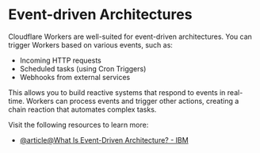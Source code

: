 # Event-driven Architectures

Cloudflare Workers are well-suited for event-driven architectures. You can trigger Workers based on various events, such as:

- Incoming HTTP requests
- Scheduled tasks (using Cron Triggers)
- Webhooks from external services

This allows you to build reactive systems that respond to events in real-time. Workers can process events and trigger other actions, creating a chain reaction that automates complex tasks.

Visit the following resources to learn more:

- [@article@What Is Event-Driven Architecture? - IBM](https://www.ibm.com/think/topics/event-driven-architecture)
